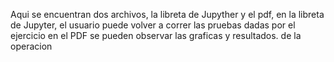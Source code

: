 Aqui se encuentran dos archivos, la libreta de Jupyther y el pdf, en la libreta de Jupyter, el usuario puede volver a correr las pruebas dadas por el ejercicio  en el PDF se pueden observar las graficas y resultados. de la operacion

